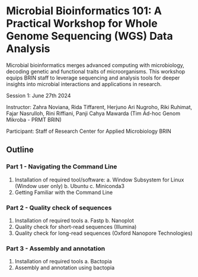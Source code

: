 # Microbial Bioinformatics 101: A Practical Workshop for Whole Genome Sequencing (WGS) Data Analysis

Microbial bioinformatics merges advanced computing with microbiology, decoding genetic and functional traits of microorganisms. This workshop equips BRIN staff to leverage sequencing and analysis tools for deeper insights into microbial interactions and applications in research.

Session 1: June 27th 2024

Instructor: Zahra Noviana, Rida Tiffarent, Herjuno Ari Nugroho, Riki Ruhimat, Fajar Nasrulloh, Rini Riffiani, Panji Cahya Mawarda (Tim Ad-hoc Genom Mikroba - PRMT BRIN)

Participant: Staff of Research Center for Applied Microbiology BRIN

## Outline
### Part 1 - Navigating the Command Line
1. Installation of required tool/software:
   a. Window Subsystem for Linux (Window user only)
   b. Ubuntu
   c. Miniconda3
2. Getting Familiar with the Command Line

### Part 2 - Quality check of sequences
1. Installation of required tools
   a. Fastp
   b. Nanoplot
2. Quality check for short-read sequences (Illumina)
3. Quality check for long-read sequences (Oxford Nanopore Technologies)

### Part 3 - Assembly and annotation
1. Installation of required tools
   a. Bactopia
2. Assembly and annotation using bactopia


